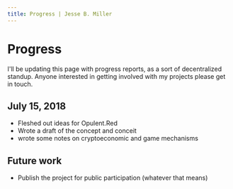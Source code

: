 ```yaml
---
title: Progress | Jesse B. Miller
---
```

# Progress

I'll be updating this page with progress reports, as a sort of decentralized standup. Anyone interested
in getting involved with my projects please get in touch.

## July 15, 2018

* Fleshed out ideas for Opulent.Red
* Wrote a draft of the concept and conceit
* wrote some notes on cryptoeconomic and game mechanisms

## Future work

* Publish the project for public participation (whatever that means)
